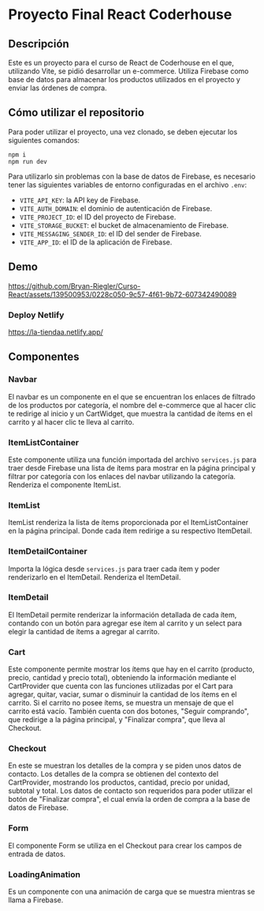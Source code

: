 # Proyecto Final React Coderhouse

## Descripción
Este es un proyecto para el curso de React de Coderhouse en el que, utilizando Vite, se pidió desarrollar un e-commerce. Utiliza Firebase como base de datos para almacenar los productos utilizados en el proyecto y enviar las órdenes de compra.

## Cómo utilizar el repositorio
Para poder utilizar el proyecto, una vez clonado, se deben ejecutar los siguientes comandos:
```
npm i
npm run dev
```

Para utilizarlo sin problemas con la base de datos de Firebase, es necesario tener las siguientes variables de entorno configuradas en el archivo `.env`:

- `VITE_API_KEY`: la API key de Firebase.
- `VITE_AUTH_DOMAIN`: el dominio de autenticación de Firebase.
- `VITE_PROJECT_ID`: el ID del proyecto de Firebase.
- `VITE_STORAGE_BUCKET`: el bucket de almacenamiento de Firebase.
- `VITE_MESSAGING_SENDER_ID`: el ID del sender de Firebase.
- `VITE_APP_ID`: el ID de la aplicación de Firebase.

## Demo


https://github.com/Bryan-Riegler/Curso-React/assets/139500953/0228c050-9c57-4f61-9b72-607342490089

### Deploy Netlify
https://la-tiendaa.netlify.app/

## Componentes
### Navbar
El navbar es un componente en el que se encuentran los enlaces de filtrado de los productos por categoría, el nombre del e-commerce que al hacer clic te redirige al inicio y un CartWidget, que muestra la cantidad de ítems en el carrito y al hacer clic te lleva al carrito.

### ItemListContainer
Este componente utiliza una función importada del archivo `services.js` para traer desde Firebase una lista de ítems para mostrar en la página principal y filtrar por categoría con los enlaces del navbar utilizando la categoría. Renderiza el componente ItemList.

### ItemList
ItemList renderiza la lista de ítems proporcionada por el ItemListContainer en la página principal. Donde cada ítem redirige a su respectivo ItemDetail.

### ItemDetailContainer
Importa la lógica desde `services.js` para traer cada ítem y poder renderizarlo en el ItemDetail. Renderiza el ItemDetail.

### ItemDetail
El ItemDetail permite renderizar la información detallada de cada ítem, contando con un botón para agregar ese ítem al carrito y un select para elegir la cantidad de ítems a agregar al carrito.

### Cart
Este componente permite mostrar los ítems que hay en el carrito (producto, precio, cantidad y precio total), obteniendo la información mediante el CartProvider que cuenta con las funciones utilizadas por el Cart para agregar, quitar, vaciar, sumar o disminuir la cantidad de los ítems en el carrito. Si el carrito no posee ítems, se muestra un mensaje de que el carrito está vacío. También cuenta con dos botones, "Seguir comprando", que redirige a la página principal, y "Finalizar compra", que lleva al Checkout.

### Checkout
En este se muestran los detalles de la compra y se piden unos datos de contacto. Los detalles de la compra se obtienen del contexto del CartProvider, mostrando los productos, cantidad, precio por unidad, subtotal y total. Los datos de contacto son requeridos para poder utilizar el botón de "Finalizar compra", el cual envía la orden de compra a la base de datos de Firebase.

### Form
El componente Form se utiliza en el Checkout para crear los campos de entrada de datos.

### LoadingAnimation
Es un componente con una animación de carga que se muestra mientras se llama a Firebase.

